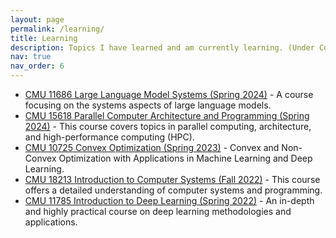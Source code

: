 ```yaml
---
layout: page
permalink: /learning/
title: Learning
description: Topics I have learned and am currently learning. (Under Construction)
nav: true
nav_order: 6
---
```


- [CMU 11686 Large Language Model Systems (Spring 2024)](https://llmsystem.github.io/llmsystem2024spring/) - A course focusing on the systems aspects of large language models.
- [CMU 15618 Parallel Computer Architecture and Programming (Spring 2024)](https://www.cs.cmu.edu/afs/cs/academic/class/15418-f23/www/) - This course covers topics in parallel computing, architecture, and high-performance computing (HPC).
- [CMU 10725 Convex Optimization (Spring 2023)](http://www.stat.cmu.edu/~siva/teaching/725/) - Convex and Non-Convex Optimization with Applications in Machine Learning and Deep Learning.
- [CMU 18213 Introduction to Computer Systems (Fall 2022)](https://www.cs.cmu.edu/afs/cs/academic/class/18213-f23/www/) - This course offers a detailed understanding of computer systems and programming.
- [CMU 11785 Introduction to Deep Learning (Spring 2022)](https://deeplearning.cs.cmu.edu/S24/index.html) - An in-depth and highly practical course on deep learning methodologies and applications.
